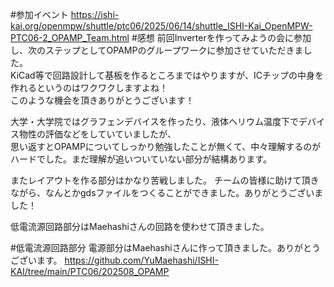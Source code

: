 
#参加イベント
https://ishi-kai.org/openmpw/shuttle/ptc06/2025/06/14/shuttle_ISHI-Kai_OpenMPW-PTC06-2_OPAMP_Team.html
#感想
前回Inverterを作ってみようの会に参加し、次のステップとしてOPAMPのグループワークに参加させていただきました。  
KiCad等で回路設計して基板を作るところまではやりますが、ICチップの中身を作れるというのはワクワクしますよね！  
このような機会を頂きありがとうございます！

大学・大学院ではグラフェンデバイスを作ったり、液体ヘリウム温度下でデバイス物性の評価などをしていていましたが、  
思い返すとOPAMPについてしっかり勉強したことが無くて、中々理解するのがハードでした。まだ理解が追いついていない部分が結構あります。  

またレイアウトを作る部分はかなり苦戦しました。
チームの皆様に助けて頂きながら、なんとかgdsファイルをつくることができました。ありがとうございました！

低電流源回路部分はMaehashiさんの回路を使わせて頂きました。

#低電流源回路部分
電源部分はMaehashiさんに作って頂きました。ありがとうございます。
https://github.com/YuMaehashi/ISHI-KAI/tree/main/PTC06/202508_OPAMP
